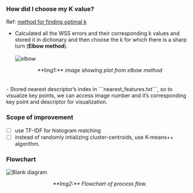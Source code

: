 
### How did I choose my K value?
Ref: <a href = "https://medium.com/analytics-vidhya/how-to-determine-the-optimal-k-for-k-means-708505d204eb"> method for finding optimal k </a>
- Calculated all the WSS errors and their corresponding k values and stored it in dictionary and then choose the k for which there is a sharp turn (**Elbow method**). <br><br>
![elbow](https://user-images.githubusercontent.com/75074904/204827576-f1f1cdee-6f26-4f3b-a951-df20a0af63b5.png)
<center><i> **Img1:** image showing plot from elbow method </i></center><br><br>
- Stored nearest descriptor’s index in ```nearest_features.txt```, so to visualize key points, we can access image number and it’s corresponding key point and descriptor for visualization.

### Scope of improvement
- [ ] use TF-IDF for histogram matching
- [ ] instead of randomly intializing cluster-centroids, use K-means++ algorithm.

### Flowchart
![Blank diagram](https://user-images.githubusercontent.com/75074904/204826175-3fe5a001-57d5-4d3d-81f9-5cdfb7ea623e.png)
<center><i> **Img2:** Flowchart of process flow. </i></center>
